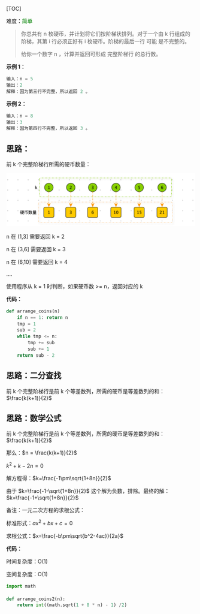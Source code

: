 [TOC]

难度：<font color=green>简单</font>

> 你总共有 n 枚硬币，并计划将它们按阶梯状排列。对于一个由 k 行组成的阶梯，其第 i 行必须正好有 i 枚硬币。阶梯的最后一行 可能 是不完整的。
>
> 给你一个数字 n ，计算并返回可形成 完整阶梯行 的总行数。

**示例 1：**

```python
输入：n = 5
输出：2
解释：因为第三行不完整，所以返回 2 。
```



**示例 2：**

```python
输入：n = 8
输出：3
解释：因为第四行不完整，所以返回 3 。
```



## **思路：**

前 k 个完整阶梯行所需的硬币数量：

![](images/screenshot-20211124-111642.png)

n 在 (1,3] 需要返回 k = 2

n 在 (3,6] 需要返回 k = 3

n 在 (6,10] 需要返回 k = 4

....

使用程序从 k = 1 时判断，如果硬币数 >= n，返回对应的 k

**代码：**

```python
def arrange_coins(n)
    if n == 1: return n
    tmp = 1
    sub = 2
    while tmp <= n:
        tmp += sub
        sub += 1
    return sub - 2
```





## **思路：二分查找**

前 k 个完整阶梯行是前 k 个等差数列，所需的硬币是等差数列的和：$\frac{k(k+1)}{2}$







## **思路：数学公式**

前 k 个完整阶梯行是前 k 个等差数列，所需的硬币是等差数列的和：$\frac{k(k+1)}{2}$

那么：$n = \frac{k(k+1)}{2}$

$k^2+k-2n=0$ 

解方程得：$k=\frac{-1\pm\sqrt{1+8n}}{2}$

由于 $k=\frac{-1-\sqrt{1+8n}}{2}$ 这个解为负数，排除。最终的解：$k=\frac{-1+\sqrt{1+8n}}{2}$



备注：一元二次方程的求根公式：

标准形式：$ax^2+bx+c=0$

求根公式：$x=\frac{-b\pm\sqrt{b^2-4ac}}{2a}$



**代码：**

时间复杂度：O(1)

空间复杂度：O(1)

```python
import math

def arrange_coins2(n):
    return int((math.sqrt(1 + 8 * n) - 1) /2)
```

